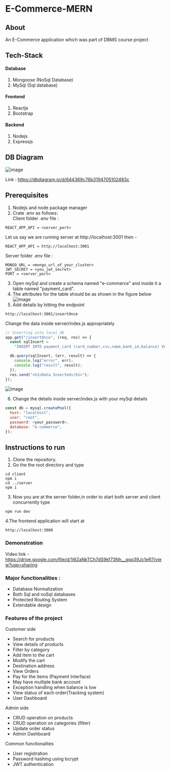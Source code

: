 # E-Commerce-MERN

## About
An E-Commerce application which was part of DBMS course project

## Tech-Stack
#### Database
1. Mongoose (NoSql Database)
2. MySql (Sql database)

#### Frontend
1. Reactjs
2. Bootstrap

#### Backend
1. Nodejs
2. Expressjs

## DB Diagram
![image](https://user-images.githubusercontent.com/80470843/234785779-070c2ff7-e6d3-4977-ae64-532be69f6495.png)

Link : https://dbdiagram.io/d/644369c76b3194705102483c

## Prerequisites
1. Nodejs and node package manager
2. Crate .env as follows:<br>
Client folder .env file : 
```
REACT_APP_API = <server_port>
```
Let us say we are running server at http://localhost:3001
then - 
```
REACT_APP_API = http://localhost:3001
```
Server folder .env file :
```
MONGO_URL = <mongo_url_of_your_cluster>
JWT_SECRET = <you_jwt_secret>
PORT = <server_port>
```
3. Open mySql and create a schema named "e-commerce" and inside it a table named "payment_card".
4. The attributes for the table should be as shown in the figure below
![image](https://user-images.githubusercontent.com/80470843/235202160-59e20ef3-165d-4e82-864e-c7f44caf2dcd.png)
5. Add details by hitting the endpoint 
```
http://localhost:3001/insertOnce
```
Change the data inside server/index.js appropriately
```js
// Inserting into local db
app.get("/insertOnce", (req, res) => {
  const sqlInsert =
    "INSERT INTO payment_card (card_number,cvv,name,bank_id,balance) VALUES ('1111222233334442','822','John Doe','SBIN001',400000)";

  db.query(sqlInsert, (err, result) => {
    console.log("error", err);
    console.log("result", result);
  });
  res.send("<h1>Data Inserted</h1>");
});
```
![image](https://user-images.githubusercontent.com/80470843/235202570-c61d1d7b-d753-4cd8-a597-2e398f98b9e8.png)

6. Change the details inside server/index.js with your mySql details
```js
const db = mysql.createPool({
  host: "localhost",
  user: "root",
  password: <your_password>,
  database: "e-commerce",
});
```

## Instructions to run
1. Clone the repository.
2. Go the the root directory and type
```
cd client
npm i
cd ../server
npm i
```
3. Now you are at the server folder,in order to start both server and client concurrently type
```
npm run dev
```
4.The frontend application will start at 
```
http://localhost:3000
```
### Demonstration
Video link - https://drive.google.com/file/d/1i6ZaNkTCh7dS9kf73Nh__gqq39Jc1eR7/view?usp=sharing

### Major functionalities :
- Database Normalization
- Both Sql and noSql databases
- Protected Routing System
- Extendable design

### Features of the project
Customer side
- Search for products
- View details of products
- Filter by category
- Add item to the cart
- Modify the cart
- Destination address
- View Orders
- Pay for the items (Payment Interface)
- May have multiple bank account
- Exception handling when balance is low
- View status of each order(Tracking system)
- User Dashboard

Admin side
- CRUD operation on products
- CRUD operation on categories (filter)
- Update order status
- Admin Dashboard

Common functionalites
- User registration
- Password hashing using bcrypt
- JWT authentication
